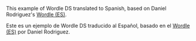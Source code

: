 This example of Wordle DS translated to Spanish, based on Daniel Rodriguez's [Wordle (ES)](https://wordle.danielfrg.com).

Este es un ejemplo de Wordle DS traducido al Español, basado en el [Wordle (ES)](https://wordle.danielfrg.com) por Daniel Rodriguez.
